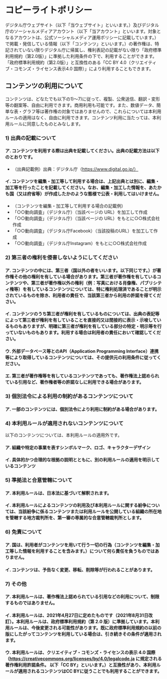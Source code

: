 # コピーライトポリシー

デジタル庁ウェブサイト（以下「当ウェブサイト」といいます。）及びデジタル庁のソーシャルメディアアカウント（以下「当アカウント」といいます。対象となるアカウントは、公式ソーシャルメディア運用ポリシーに記載しています。）で掲載・発信している情報（以下「コンテンツ」といいます。）の著作権は、特記されていない限りデジタル庁に帰属し、権利表記の記載がない限り「政府標準利用規約（第2.0版）」に準拠した利用条件の下で、利用することができます。「政府標準利用規約（第2.0版）」と互換性のある「CC BY 4.0（クリエイティブ・コモンズ・ライセンス表示4.0 国際）」により利用することもできます。

## コンテンツの利用について

コンテンツは、どなたでも以下の1)～7)に従って、複製、公衆送信、翻訳・変形等の翻案等、自由に利用できます。商用利用も可能です。また、数値データ、簡単な表・グラフ等は著作権の対象ではありませんので、これらについては本利用ルールの適用はなく、自由に利用できます。コンテンツ利用に当たっては、本利用ルールに同意したものとみなします。

### 1) 出典の記載について

#### ア. コンテンツを利用する際は出典を記載してください。出典の記載方法は以下のとおりです。
- （出典記載例）出典：デジタル庁（https://www.digital.go.jp/）

#### イ. コンテンツを編集・加工等して利用する場合は、上記出典とは別に、編集・加工等を行ったことを記載してください。なお、編集・加工した情報を、あたかも国（又は府省等）が作成したかのような態様で公表・利用してはいけません。

- （コンテンツを編集・加工等して利用する場合の記載例）
- 「○○動向調査」（デジタル庁）（当該ページの URL）を加工して作成
- 「○○動向調査」（デジタル庁）（当該ページの URL）をもとに○○株式会社作成
- 「○○動向調査」（デジタル庁Facebook）（当該投稿のURL）を加工して作成
- 「○○動向調査」（デジタル庁Instagram）をもとに○○株式会社作成

### 2) 第三者の権利を侵害しないようにしてください

#### ア. コンテンツの中には、第三者（国以外の者をいいます。以下同じです。）が著作権その他の権利を有している場合があります。第三者が著作権を有しているコンテンツや、第三者が著作権以外の権利（例：写真における肖像権、パブリシティ権等）を有しているコンテンツについては、特に権利処理済であることが明示されているものを除き、利用者の責任で、当該第三者から利用の許諾を得てください。

#### イ. コンテンツのうち第三者が権利を有しているものについては、出典の表記等によって第三者が権利を有していることを直接的又は間接的に表示・示唆しているものもありますが、明確に第三者が権利を有している部分の特定・明示等を行っていないものもあります。利用する場合は利用者の責任において確認してください。

#### ウ. 外部データベース等とのAPI（Application Programming Interface）連携等により取得しているコンテンツについては、その提供元の利用条件に従ってください。

#### エ. 第三者が著作権等を有しているコンテンツであっても、著作権法上認められている引用など、著作権者等の許諾なしに利用できる場合があります。

### 3) 個別法令による利用の制約があるコンテンツについて

#### ア. 一部のコンテンツには、個別法令により利用に制約がある場合があります。

### 4) 本利用ルールが適用されないコンテンツについて

以下のコンテンツについては、本利用ルールの適用外です。

#### ア. 組織や特定の事業を表すシンボルマーク、ロゴ、キャラクターデザイン

#### イ. 具体的かつ合理的な根拠の説明とともに、別の利用ルールの適用を明示しているコンテンツ

### 5) 準拠法と合意管轄について

#### ア. 本利用ルールは、日本法に基づいて解釈されます。

#### イ. 本利用ルールによるコンテンツの利用及び本利用ルールに関する紛争については、当該紛争に係るコンテンツまたは利用ルールを公開している組織の所在地を管轄する地方裁判所を、第一審の専属的な合意管轄裁判所とします。

### 6) 免責について

#### ア. 国は、利用者がコンテンツを用いて行う一切の行為（コンテンツを編集・加工等した情報を利用することを含みます。）について何ら責任を負うものではありません。

#### イ. コンテンツは、予告なく変更、移転、削除等が行われることがあります。

### 7) その他

#### ア. 本利用ルールは、著作権法上認められている引用などの利用について、制限するものではありません。

#### イ. 本利用ルールは、2021年4月27日に定めたものです（2021年8月31日改訂）。本利用ルールは、政府標準利用規約（第 2.0 版）に準拠しています。本利用ルールは、今後変更される可能性があります。既に政府標準利用規約の以前の版にしたがってコンテンツを利用している場合は、引き続きその条件が適用されます。

#### ウ. 本利用ルールは、クリエイティブ・コモンズ・ライセンスの表示 4.0 国際（https://creativecommons.org/licenses/by/4.0/legalcode.ja に規定される著作権利用許諾条件。 以下「CC BY」といいます。）と互換性があり、本利用ルールが適用されるコンテンツはCC BYに従うことでも利用することができます。
